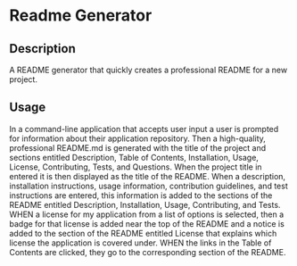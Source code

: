 # Readme Generator


## Description
A  README generator that quickly creates a professional README for a new project.

## Usage
In a command-line application that accepts user input a user is prompted for information about their application repository.
Then a high-quality, professional README.md is generated with the title of the project and sections entitled Description, Table of Contents, Installation, Usage, License, Contributing, Tests, and Questions.
When the project title in entered it is then displayed as the title of the README.
When a description, installation instructions, usage information, contribution guidelines, and test instructions are entered, this information is added to the sections of the README entitled Description, Installation, Usage, Contributing, and Tests.
WHEN a license for my application from a list of options is selected, then a badge for that license is added near the top of the README and a notice is added to the section of the README entitled License that explains which license the application is covered under.
WHEN the links in the Table of Contents are clicked, they go to the corresponding section of the README.




 
